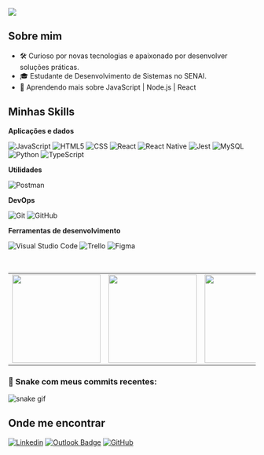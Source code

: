 ![](https://komarev.com/ghpvc/?username=iuricode&color=006bed)

## Sobre mim

- 🛠️ Curioso por novas tecnologias e apaixonado por desenvolver soluções práticas.
- 🎓 Estudante de Desenvolvimento de Sistemas no SENAI.
- 🌱 Aprendendo mais sobre JavaScript | Node.js | React

## Minhas Skills

**Aplicações e dados**

![JavaScript](https://img.shields.io/badge/-JavaScript-333333?style=flat&logo=javascript)
![HTML5](https://img.shields.io/badge/-HTML5-333333?style=flat&logo=HTML5)
![CSS](https://img.shields.io/badge/-CSS-333333?style=flat&logo=CSS3&logoColor=1572B6)
![React](https://img.shields.io/badge/-React-333333?style=flat&logo=react)
![React Native](https://img.shields.io/badge/-React%20Native-333333?style=flat&logo=react)
![Jest](https://img.shields.io/badge/-Jest-333333?style=flat&logo=jest)
![MySQL](https://img.shields.io/badge/-MySQL-333333?style=flat&logo=mysql)
![Python](https://img.shields.io/badge/-Python-333333?style=flat&logo=python)
![TypeScript](https://img.shields.io/badge/-TypeScript-333333?style=flat&logo=typescript)


**Utilidades**

![Postman](https://img.shields.io/badge/-Postman-333333?style=flat&logo=postman)

**DevOps**

![Git](https://img.shields.io/badge/-Git-333333?style=flat&logo=git)
![GitHub](https://img.shields.io/badge/-GitHub-333333?style=flat&logo=github)


**Ferramentas de desenvolvimento**

![Visual Studio Code](https://img.shields.io/badge/-Visual%20Studio%20Code-333333?style=flat&logo=visual-studio-code&logoColor=007ACC)
![Trello](https://img.shields.io/badge/-Trello-333333?style=flat&logo=trello&logoColor=007ACC)
![Figma](https://img.shields.io/badge/-Figma-333333?style=flat&logo=figma&logoColor=007ACC)

<br/>
<table>
  <tr>
    <td>
      <img width="180" src="https://media2.giphy.com/media/v1.Y2lkPTc5MGI3NjExMXdvMnI3cjJxd3h6cXpreDBsaGx1aGt1Y2FoYjRtcDE3OHp5Z29yaSZlcD12MV9pbnRlcm5hbF9naWZfYnlfaWQmY3Q9Zw/PQHZH0iHMCmrNhRcE9/giphy.gif">
    </td>
    <td>
      <a href="https://github.com/frnadin" title="Perfil do Fernando">
        <img height="180em" src="https://github-readme-stats.vercel.app/api?username=frnadin&theme=dark&show_icons=true" />
      </a>
    </td>
    <td>
      <img width="180" src="https://media4.giphy.com/media/v1.Y2lkPTc5MGI3NjExNzRzdWtyb29vN2podjR5amNjNGx6dG5hdmxsM2hqMzRhZmo4YWJ4YiZlcD12MV9pbnRlcm5hbF9naWZfYnlfaWQmY3Q9Zw/Y0zTJ7VrKo9P2/giphy.gif">
    </td>
  </tr>
</table>

### 🐍 Snake com meus commits recentes:
![snake gif](https://github.com/frnadin/frnadin/blob/output/github-contribution-grid-snake.svg?raw=true&v=1)





## Onde me encontrar

[![Linkedin](https://img.shields.io/badge/-fernandoGutilla-blue?style=flat-square&logo=Linkedin&logoColor=white&link=https://www.linkedin.com/in/fernandomendesgutilla/)](https://www.linkedin.com/in/fernandomendesgutilla/)
[![Outlook Badge](https://img.shields.io/badge/-fernandogutilla@hotmail.com-0078D4?style=flat-square&logo=Microsoft%20Outlook&logoColor=white&link=mailto:fernandogutilla@hotmail.com)](mailto:fernandogutilla@hotmail.com)
[![GitHub](https://img.shields.io/github/followers/iuricode?label=follow&style=social)](https://github.com/frnadin/)
